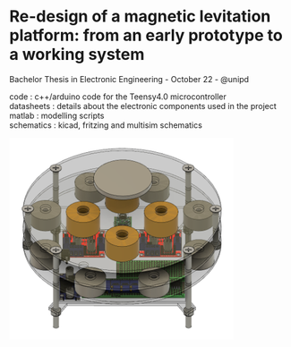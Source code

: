 # Re-design of a magnetic levitation platform: from an early prototype to a working system
Bachelor Thesis in Electronic Engineering - October 22 - @unipd

code : c++/arduino code for the Teensy4.0 microcontroller  
datasheets : details about the electronic components used in the project
matlab : modelling scripts    
schematics : kicad, fritzing and multisim schematics  

<img src="https://github.com/albertomors/maglev22/blob/main/model_fusion.png" width="400">

